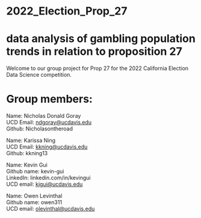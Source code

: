 # 2022_Election_Prop_27
# data analysis of gambling population trends in relation to proposition 27
 Welcome to our group project for Prop 27 for the 2022 California Election Data Science competition.




# Group members:


Name: Nicholas Donald Goray <br /> 
UCD Email: ndgoray@ucdavis.edu <br />
Github: Nicholasontheroad <br />

Name: Karissa Ning <br />
 UCD Email: kkning@ucdavis.edu <br />
Github: kkning13 <br />

Name: Kevin Gui <br />
Github name: kevin-gui <br />
LinkedIn: linkedin.com/in/kevingui <br />
UCD email: kjgui@ucdavis.edu <br />

Name: Owen Levinthal <br />
Github name: owen311 <br />
UCD email: olevinthal@ucdavis.edu  <br />
